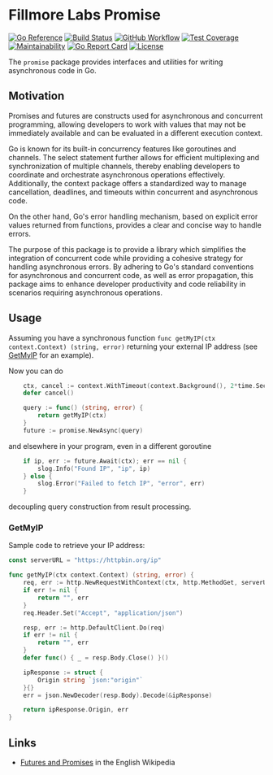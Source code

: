 # Fillmore Labs Promise

[![Go Reference](https://pkg.go.dev/badge/fillmore-labs.com/promise.svg)](https://pkg.go.dev/fillmore-labs.com/promise)
[![Build Status](https://badge.buildkite.com/d953ce7905d76167a632cd4d4d0038c13f44abaaa11958795f.svg)](https://buildkite.com/fillmore-labs/promise)
[![GitHub Workflow](https://github.com/fillmore-labs/promise/actions/workflows/test.yml/badge.svg?branch=main)](https://github.com/fillmore-labs/promise/actions/workflows/test.yml)
[![Test Coverage](https://codecov.io/gh/fillmore-labs/promise/graph/badge.svg?token=961WZJJOCP)](https://codecov.io/gh/fillmore-labs/promise)
[![Maintainability](https://api.codeclimate.com/v1/badges/12a77c18122e2d1e1f6b/maintainability)](https://codeclimate.com/github/fillmore-labs/promise/maintainability)
[![Go Report Card](https://goreportcard.com/badge/fillmore-labs.com/promise)](https://goreportcard.com/report/fillmore-labs.com/promise)
[![License](https://img.shields.io/github/license/fillmore-labs/promise)](https://www.apache.org/licenses/LICENSE-2.0)

The `promise` package provides interfaces and utilities for writing asynchronous code in Go.

## Motivation

Promises and futures are constructs used for asynchronous and concurrent programming, allowing developers to work with
values that may not be immediately available and can be evaluated in a different execution context.

Go is known for its built-in concurrency features like goroutines and channels.
The select statement further allows for efficient multiplexing and synchronization of multiple channels, thereby
enabling developers to coordinate and orchestrate asynchronous operations effectively.
Additionally, the context package offers a standardized way to manage cancellation, deadlines, and timeouts within
concurrent and asynchronous code.

On the other hand, Go's error handling mechanism, based on explicit error values returned from functions, provides a
clear and concise way to handle errors.

The purpose of this package is to provide a library which simplifies the integration of concurrent
code while providing a cohesive strategy for handling asynchronous errors.
By adhering to Go's standard conventions for asynchronous and concurrent code, as well as error propagation, this
package aims to enhance developer productivity and code reliability in scenarios requiring asynchronous operations.

## Usage

Assuming you have a synchronous function `func getMyIP(ctx context.Context) (string, error)` returning your external IP
address (see [GetMyIP](#getmyip) for an example).

Now you can do

```go
	ctx, cancel := context.WithTimeout(context.Background(), 2*time.Second)
	defer cancel()

	query := func() (string, error) {
		return getMyIP(ctx)
	}
	future := promise.NewAsync(query)
```

and elsewhere in your program, even in a different goroutine

```go
	if ip, err := future.Await(ctx); err == nil {
		slog.Info("Found IP", "ip", ip)
	} else {
		slog.Error("Failed to fetch IP", "error", err)
	}
```

decoupling query construction from result processing.

### GetMyIP

Sample code to retrieve your IP address:

```go
const serverURL = "https://httpbin.org/ip"

func getMyIP(ctx context.Context) (string, error) {
	req, err := http.NewRequestWithContext(ctx, http.MethodGet, serverURL, nil)
	if err != nil {
		return "", err
	}
	req.Header.Set("Accept", "application/json")

	resp, err := http.DefaultClient.Do(req)
	if err != nil {
		return "", err
	}
	defer func() { _ = resp.Body.Close() }()

	ipResponse := struct {
		Origin string `json:"origin"`
	}{}
	err = json.NewDecoder(resp.Body).Decode(&ipResponse)

	return ipResponse.Origin, err
}
```

## Links

- [Futures and Promises](https://en.wikipedia.org/wiki/Futures_and_promises) in the English Wikipedia
